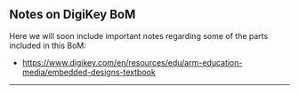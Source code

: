 ## Notes on DigiKey BoM 

Here we will soon include important notes regarding some of the parts included in this BoM:
- https://www.digikey.com/en/resources/edu/arm-education-media/embedded-designs-textbook

---
